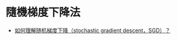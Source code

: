 # 隨機梯度下降法

* [如何理解随机梯度下降（stochastic gradient descent，SGD）？](https://www.zhihu.com/question/264189719)
